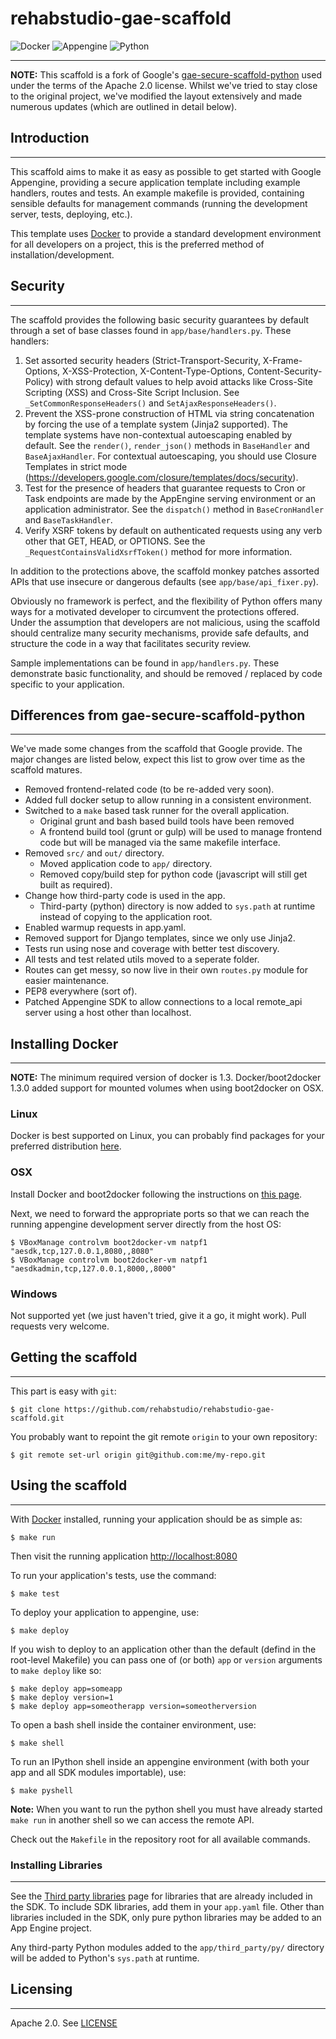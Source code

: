 # rehabstudio-gae-scaffold

![Docker](http://www.linux.com/news/galleries/image/docker?format=image&thumbnail=small)
![Appengine](http://bkarak.wizhut.com/blog/wp-content/uploads/2012/01/app_engine-64.png)
![Python](http://blog.magiksys.net/sites/default/files/pictures/python-logo-64.png)


***

**NOTE:** This scaffold is a fork of Google's
[gae-secure-scaffold-python][gae-secure-scaffold-python] used under the terms
of the Apache 2.0 license. Whilst we've tried to stay close to the original
project, we've modified the layout extensively and made numerous updates
(which are outlined in detail below).


## Introduction
***

This scaffold aims to make it as easy as possible to get started with Google
Appengine, providing a secure application template including example handlers,
routes and tests. An example makefile is provided, containing sensible defaults
for management commands (running the development server, tests, deploying,
etc.).

This template uses [Docker][docker] to provide a standard development
environment for all developers on a project, this is the preferred method of
installation/development.


## Security
***

The scaffold provides the following basic security guarantees by default through
a set of base classes found in `app/base/handlers.py`.  These handlers:

1. Set assorted security headers (Strict-Transport-Security, X-Frame-Options,
   X-XSS-Protection, X-Content-Type-Options, Content-Security-Policy) with
   strong default values to help avoid attacks like Cross-Site Scripting (XSS)
   and Cross-Site Script Inclusion.  See  `_SetCommonResponseHeaders()` and
   `SetAjaxResponseHeaders()`.
1. Prevent the XSS-prone construction of HTML via string concatenation by
   forcing the use of a template system (Jinja2 supported).  The
   template systems have non-contextual autoescaping enabled by default.
   See the `render()`, `render_json()` methods in `BaseHandler` and
   `BaseAjaxHandler`. For contextual autoescaping, you should use Closure
   Templates in strict mode (<https://developers.google.com/closure/templates/docs/security>).
1. Test for the presence of headers that guarantee requests to Cron or
   Task endpoints are made by the AppEngine serving environment or an
   application administrator.  See the `dispatch()` method in `BaseCronHandler`
   and `BaseTaskHandler`.
1. Verify XSRF tokens by default on authenticated requests using any verb other
   that GET, HEAD, or OPTIONS.  See the `_RequestContainsValidXsrfToken()`
   method for more information.

In addition to the protections above, the scaffold monkey patches assorted APIs
that use insecure or dangerous defaults (see `app/base/api_fixer.py`).

Obviously no framework is perfect, and the flexibility of Python offers many
ways for a motivated developer to circumvent the protections offered.  Under
the assumption that developers are not malicious, using the scaffold should
centralize many security mechanisms, provide safe defaults, and structure the
code in a way that facilitates security review.

Sample implementations can be found in `app/handlers.py`.  These demonstrate
basic functionality, and should be removed / replaced by code specific to
your application.


## Differences from gae-secure-scaffold-python
***

We've made some changes from the scaffold that Google provide. The major
changes are listed below, expect this list to grow over time as the scaffold
matures.

- Removed frontend-related code (to be re-added very soon).
- Added full docker setup to allow running in a consistent environment.
- Switched to a `make` based task runner for the overall application.
  - Original grunt and bash based build tools have been removed
  - A frontend build tool (grunt or gulp) will be used to manage frontend code
    but will be managed via the same makefile interface.
- Removed `src/` and `out/` directory.
  - Moved application code to `app/` directory.
  - Removed copy/build step for python code (javascript will still get built
    as required).
- Change how third-party code is used in the app.
  - Third-party (python) directory is now added to `sys.path` at runtime
    instead of copying to the application root.
- Enabled warmup requests in app.yaml.
- Removed support for Django templates, since we only use Jinja2.
- Tests run using nose and coverage with better test discovery.
- All tests and test related utils moved to a seperate folder.
- Routes can get messy, so now live in their own `routes.py` module for easier
  maintenance.
- PEP8 everywhere (sort of).
- Patched Appengine SDK to allow connections to a local remote_api server
  using a host other than localhost.


## Installing Docker
***

**NOTE:** The minimum required version of docker is 1.3. Docker/boot2docker
1.3.0 added support for mounted volumes when using boot2docker on OSX.

### Linux

Docker is best supported on Linux, you can probably find packages for your
preferred distribution [here][docker_install].

### OSX

Install Docker and boot2docker following the instructions on
[this page][docker_osx_install].

Next, we
need to forward the appropriate ports so that we can reach the running
appengine development server directly from the host OS:

    $ VBoxManage controlvm boot2docker-vm natpf1 "aesdk,tcp,127.0.0.1,8080,,8080"
    $ VBoxManage controlvm boot2docker-vm natpf1 "aesdkadmin,tcp,127.0.0.1,8000,,8000"

### Windows

Not supported yet (we just haven't tried, give it a go, it might work). Pull requests very welcome.


## Getting the scaffold
***

This part is easy with `git`:

    $ git clone https://github.com/rehabstudio/rehabstudio-gae-scaffold.git

You probably want to repoint the git remote `origin` to your own repository:

    $ git remote set-url origin git@github.com:me/my-repo.git


## Using the scaffold
***

With [Docker][docker] installed, running your application should be as simple
as:

    $ make run

Then visit the running application [http://localhost:8080](http://localhost:8080)

To run your application's tests, use the command:

    $ make test

To deploy your application to appengine, use:

    $ make deploy

If you wish to deploy to an application other than the default (defind in the
root-level Makefile) you can pass one of (or both) `app` or `version`
arguments to `make deploy` like so:

    $ make deploy app=someapp
    $ make deploy version=1
    $ make deploy app=someotherapp version=someotherversion

To open a bash shell inside the container environment, use:

    $ make shell

To run an IPython shell inside an appengine environment (with both your app
and all SDK modules importable), use:

    $ make pyshell

**Note:** When you want to run the python shell you must have already started
`make run` in another shell so we can access the remote API.

Check out the `Makefile` in the repository root for all available commands.


### Installing Libraries
***

See the [Third party libraries][thrdprty] page for libraries that are already
included in the SDK.  To include SDK libraries, add them in your `app.yaml`
file. Other than libraries included in the SDK, only pure python libraries may
be added to an App Engine project.

Any third-party Python modules added to the `app/third_party/py/` directory will be
added to Python's `sys.path` at runtime.


## Licensing
***

Apache 2.0. See [LICENSE](LICENSE)


[boot2docker]: http://boot2docker.io/  "boot2docker"
[docker]: https://docker.io  "Docker"
[docker_install]: https://docs.docker.com/installation/  "Docker Installation"
[docker_osx_install]: https://docs.docker.com/installation/mac/  "Docker"
[gae-secure-scaffold-python]: https://github.com/google/gae-secure-scaffold-python
[thrdprty]: https://developers.google.com/appengine/docs/python/tools/libraries27  "Appengine third-party libraries"
